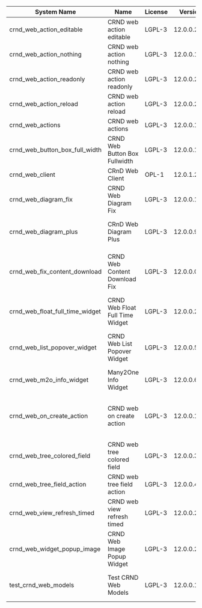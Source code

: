 | System Name | Name | License | Version | Summary | Price |
|---|---|---|---|---|---|
| crnd_web_action_editable | CRND web action editable | LGPL-3 | 12.0.0.2.0 |  |  |
| crnd_web_action_nothing | CRND web action nothing | LGPL-3 | 12.0.0.1.0 |  |  |
| crnd_web_action_readonly | CRND web action readonly | LGPL-3 | 12.0.0.2.0 |  |  |
| crnd_web_action_reload | CRND web action reload | LGPL-3 | 12.0.0.2.0 |  |  |
| crnd_web_actions | CRND web actions | LGPL-3 | 12.0.0.1.0 |  |  |
| crnd_web_button_box_full_width | CRND Web Button Box Fullwidth | LGPL-3 | 12.0.0.1.0 | Button_box at the top of the form |  |
| crnd_web_client | CRnD Web Client | OPL-1 | 12.0.1.2.0 | Web Client Extention |  |
| crnd_web_diagram_fix | CRND Web Diagram Fix | LGPL-3 | 12.0.0.1.1 | Fix for web diagram view |  |
| crnd_web_diagram_plus | CRnD Web Diagram Plus | LGPL-3 | 12.0.0.9.0 | Odoo Web Diagram view by CRnD. |  |
| crnd_web_fix_content_download | CRND Web Content Download Fix | LGPL-3 | 12.0.0.0.2 | Fix for content download to use streaming responses |  |
| crnd_web_float_full_time_widget | CRND Web Float Full Time Widget | LGPL-3 | 12.0.0.2.0 | Float Time Duration Widget |  |
| crnd_web_list_popover_widget | CRND Web List Popover Widget | LGPL-3 | 12.0.0.5.1 | Tooltips message for text fields on tree view. |  |
| crnd_web_m2o_info_widget | Many2One Info Widget | LGPL-3 | 12.0.0.6.0 | Many2One Info Widget |  |
| crnd_web_on_create_action | CRND web on create action | LGPL-3 | 12.0.0.1.0 | Make it possible to use wizards to create records |  |
| crnd_web_tree_colored_field | CRND web tree colored field | LGPL-3 | 12.0.0.3.0 |  |  |
| crnd_web_tree_field_action | CRND web tree field action | LGPL-3 | 12.0.0.4.0 |  |  |
| crnd_web_view_refresh_timed | CRND web view refresh timed | LGPL-3 | 12.0.0.2.0 |  |  |
| crnd_web_widget_popup_image | CRND Web Image Popup Widget | LGPL-3 | 12.0.0.2.0 | Popup images from the binary fields |  |
| test_crnd_web_models | Test CRND Web Models | LGPL-3 | 12.0.0.10.0 | Module for testing web addons. |  |
